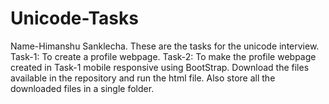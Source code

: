 # Unicode-Tasks
Name-Himanshu Sanklecha.
These are the tasks for the unicode interview.
Task-1: To create a profile webpage.
Task-2: To make the profile webpage created in Task-1 mobile responsive using BootStrap.
Download the files available in the repository and run the html file.
Also store all the downloaded files in a single folder.
